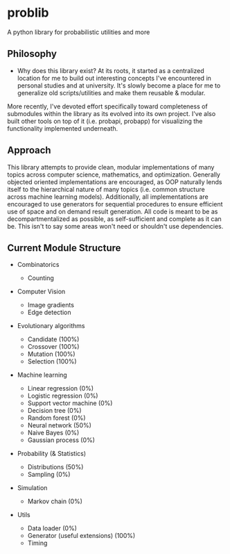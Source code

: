 # problib
A python library for probabilistic utilities and more

## Philosophy
* Why does this library exist? At its roots, it started as a centralized location for me to build out interesting concepts I've encountered in personal studies and at university. It's slowly become a place for me to generalize old scripts/utilities and make them reusable & modular. 

More recently, I've devoted effort specifically toward completeness of submodules within the library as its evolved into its own project. I've also built other tools on top of it (i.e. probapi, probapp) for visualizing the functionality implemented underneath.

## Approach
This library attempts to provide clean, modular implementations of many topics across computer science, mathematics, and optimization. Generally objected oriented implementations are encouraged, as OOP naturally lends itself to the hierarchical nature of many topics (i.e. common structure across machine learning models). Additionally, all implementations are encouraged to use generators for sequential procedures to ensure efficient use of space and on demand result generation. All code is meant to be as decompartmentalized as possible, as self-sufficient and complete as it can be. This isn't to say some areas won't need or shouldn't use dependencies.

## Current Module Structure
* Combinatorics
  * Counting

* Computer Vision
  * Image gradients
  * Edge detection

* Evolutionary algorithms
  * Candidate (100%)
  * Crossover (100%)
  * Mutation (100%)
  * Selection (100%)

* Machine learning
  * Linear regression (0%)
  * Logistic regression (0%)
  * Support vector machine (0%)
  * Decision tree (0%)
  * Random forest (0%)
  * Neural network (50%)
  * Naive Bayes (0%)
  * Gaussian process (0%)

* Probability (& Statistics)
  * Distributions (50%)
  * Sampling (0%)

* Simulation
  * Markov chain (0%)

* Utils
  * Data loader (0%)
  * Generator (useful extensions) (100%)
  * Timing
